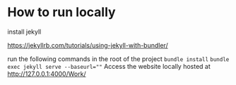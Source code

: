 # How to run locally
install jekyll

https://jekyllrb.com/tutorials/using-jekyll-with-bundler/

run the following commands in the root of the project
`bundle install`
`bundle exec jekyll serve --baseurl=""`
Access the website locally hosted at http://127.0.0.1:4000/Work/